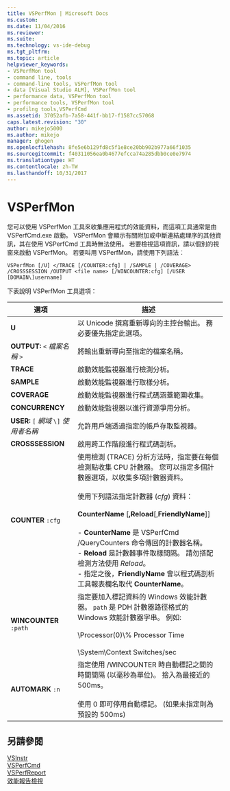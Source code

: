 ```yaml
---
title: VSPerfMon | Microsoft Docs
ms.custom: 
ms.date: 11/04/2016
ms.reviewer: 
ms.suite: 
ms.technology: vs-ide-debug
ms.tgt_pltfrm: 
ms.topic: article
helpviewer_keywords:
- VSPerfMon tool
- command line, tools
- command-line tools, VSPerfMon tool
- data [Visual Studio ALM], VSPerfMon tool
- performance data, VSPerfMon tool
- performance tools, VSPerfMon tool
- profilng tools,VSPerfCmd
ms.assetid: 37052afb-7a58-441f-bb17-f1587cc57068
caps.latest.revision: "30"
author: mikejo5000
ms.author: mikejo
manager: ghogen
ms.openlocfilehash: 8fe5e6b129fd8c5f1e8ce20bb902b977a66f1035
ms.sourcegitcommit: f40311056ea0b4677efcca74a285dbb0ce0e7974
ms.translationtype: HT
ms.contentlocale: zh-TW
ms.lasthandoff: 10/31/2017
---
```

# <a name="vsperfmon"></a>VSPerfMon
您可以使用 VSPerfMon 工具來收集應用程式的效能資料，而這項工具通常是由 VSPerfCmd.exe 啟動。 VSPerfMon 會顯示有關附加或中斷連結處理序的其他資訊，其在使用 VSPerfCmd 工具時無法使用。 若要檢視這項資訊，請以個別的視窗來啟動 VSPerfMon。 若要叫用 VSPerfMon，請使用下列語法︰  
  
```  
VSPerfMon [/U] </TRACE [/COUNTER:cfg] | /SAMPLE | /COVERAGE> /CROSSSESSION /OUTPUT <file name> [/WINCOUNTER:cfg] [/USER [DOMAIN\]username]  
```  
  
 下表說明 VSPerfMon 工具選項：  
  
|選項|描述|  
|-------------|-----------------|  
|**U**|以 Unicode 撰寫重新導向的主控台輸出。  務必要優先指定此選項。|  
|**OUTPUT:** `<` *檔案名稱* `>`|將輸出重新導向至指定的檔案名稱。|  
|**TRACE**|啟動效能監視器進行檢測分析。|  
|**SAMPLE**|啟動效能監視器進行取樣分析。|  
|**COVERAGE**|啟動效能監視器進行程式碼涵蓋範圍收集。|  
|**CONCURRENCY**|啟動效能監視器以進行資源爭用分析。|  
|**USER:** `[` *網域* `\]` *使用者名稱*|允許用戶端透過指定的帳戶存取監視器。|  
|**CROSSSESSION**|啟用跨工作階段進行程式碼剖析。|  
|**COUNTER** `:cfg`|使用檢測 (TRACE) 分析方法時，指定要在每個檢測點收集 CPU 計數器。 您可以指定多個計數器選項，以收集多項計數器資料。<br /><br /> 使用下列語法指定計數器 (*cfg*) 資料：<br /><br /> **CounterName** [**,Reload**[,**FriendlyName**]]<br /><br /> -   **CounterName** 是 VSPerfCmd /QueryCounters 命令傳回的計數器名稱。<br />-   **Reload** 是計數器事件取樣間隔。 請勿搭配檢測方法使用 *Reload*。<br />-   指定之後，**FriendlyName** 會以程式碼剖析工具報表欄名取代 **CounterName**。|  
|**WINCOUNTER** `:path`|指定要加入標記資料的 Windows 效能計數器。 `path` 是 PDH 計數器路徑格式的 Windows 效能計數器字串。 例如: <br /><br /> \Processor(0)\\% Processor Time<br /><br /> \System\Context Switches/sec|  
|**AUTOMARK** `:n`|指定使用 /WINCOUNTER 時自動標記之間的時間間隔 (以毫秒為單位)。 捨入為最接近的 500ms。<br /><br /> 使用 0 即可停用自動標記。 (如果未指定則為預設的 500ms)|  
  
## <a name="see-also"></a>另請參閱  
 [VSInstr](../profiling/vsinstr.md)   
 [VSPerfCmd](../profiling/vsperfcmd.md)   
 [VSPerfReport](../profiling/vsperfreport.md)   
 [效能報告檢視](../profiling/performance-report-views.md)